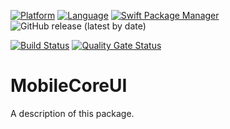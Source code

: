 [![Platform](http://img.shields.io/badge/platform-ios-blue.svg?style=flat)](https://developer.apple.com/iphone/index.action)
[![Language](http://img.shields.io/badge/language-SwiftUI-brightgreen.svg?style=flat)](https://developer.apple.com/xcode/swiftui)
[![Swift Package Manager](https://img.shields.io/badge/Swift_Package_Manager-compatible-orange?style=flat-square)](https://img.shields.io/badge/Swift_Package_Manager-compatible-orange?style=flat-square)
![GitHub release (latest by date)](https://img.shields.io/github/v/release/ppraveentr/MobileCoreUI)

[![Build Status](https://github.com/ppraveentr/MobileCoreUI/actions/workflows/on-push.yml/badge.svg)](https://github.com/ppraveentr/MobileCoreUI/actions/workflows/on-push.yml)
[![Quality Gate Status](https://sonarcloud.io/api/project_badges/measure?project=ppraveentr_MobileCoreUI&metric=alert_status)](https://sonarcloud.io/project/overview?id=ppraveentr_MobileCoreUI)


# MobileCoreUI

A description of this package.

